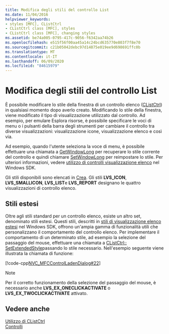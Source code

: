 ```yaml
---
title: Modifica degli stili del controllo List
ms.date: 11/04/2016
helpviewer_keywords:
- styles [MFC], CListCtrl
- CListCtrl class [MFC], styles
- CListCtrl class [MFC], changing styles
ms.assetid: be74a005-0795-417c-9056-f6342aa74b26
ms.openlocfilehash: e515f56f00aa45a14c24bcd635770e803f7f8e70
ms.sourcegitcommit: c21b05042debc97d14875e019ee9d698691ffc0b
ms.translationtype: MT
ms.contentlocale: it-IT
ms.lasthandoff: 06/09/2020
ms.locfileid: "84615979"
---
```

# <a name="changing-list-control-styles"></a>Modifica degli stili del controllo List

È possibile modificare lo stile della finestra di un controllo elenco ([CListCtrl](reference/clistctrl-class.md)) in qualsiasi momento dopo averlo creato. Modificando lo stile della finestra, viene modificato il tipo di visualizzazione utilizzato dal controllo. Ad esempio, per emulare Esplora risorse, è possibile specificare le voci di menu o i pulsanti della barra degli strumenti per cambiare il controllo tra diverse visualizzazioni: visualizzazione icone, visualizzazione elenco e così via.

Ad esempio, quando l'utente seleziona la voce di menu, è possibile effettuare una chiamata a [GetWindowLong](/windows/win32/api/winuser/nf-winuser-getwindowlongw) per recuperare lo stile corrente del controllo e quindi chiamare [SetWindowLong](/windows/win32/api/winuser/nf-winuser-setwindowlongw) per reimpostare lo stile. Per ulteriori informazioni, vedere [utilizzo di controlli visualizzazione elenco](/windows/win32/Controls/using-list-view-controls) nel Windows SDK.

Gli stili disponibili sono elencati in [Crea](reference/clistctrl-class.md#create). Gli stili **LVS_ICON**, **LVS_SMALLICON**, **LVS_LIST**e **LVS_REPORT** designano le quattro visualizzazioni di controllo elenco.

## <a name="extended-styles"></a>Stili estesi

Oltre agli stili standard per un controllo elenco, esiste un altro set, denominato stili estesi. Questi stili, descritti in [stili di visualizzazione elenco estesi](/windows/win32/Controls/extended-list-view-styles) nel Windows SDK, offrono un'ampia gamma di funzionalità utili che personalizzano il comportamento del controllo elenco. Per implementare il comportamento di un determinato stile, ad esempio la selezione del passaggio del mouse, effettuare una chiamata a [CListCtrl:: SetExtendedStyle](reference/clistctrl-class.md#setextendedstyle)passando lo stile necessario. Nell'esempio seguente viene illustrata la chiamata di funzione:

[!code-cpp[NVC_MFCControlLadenDialog#22](codesnippet/cpp/changing-list-control-styles_1.cpp)]

> [!NOTE]
> Per il corretto funzionamento della selezione del passaggio del mouse, è necessario anche **LVS_EX_ONECLICKACTIVATE** o **LVS_EX_TWOCLICKACTIVATE** attivato.

## <a name="see-also"></a>Vedere anche

[Utilizzo di CListCtrl](using-clistctrl.md)<br/>
[Controlli](controls-mfc.md)
